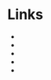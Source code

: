 # Links

 * [](https://couthcommander.github.io/sip_computing/01_introduction.html)
 * [](https://couthcommander.github.io/sip_computing/06_TestsOnMeans.html)
 * [](https://couthcommander.github.io/sip_computing/07_TestsOnProportions.html)
 * [](https://couthcommander.github.io/sip_computing/08_LinearRegression.html)
 * [](https://couthcommander.github.io/sip_computing/09_LogisticRegression.html)
